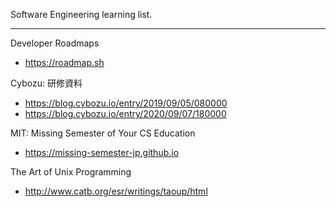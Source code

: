 Software Engineering learning list.

---

Developer Roadmaps
* https://roadmap.sh

Cybozu: 研修資料
* https://blog.cybozu.io/entry/2019/09/05/080000
* https://blog.cybozu.io/entry/2020/09/07/180000

MIT: Missing Semester of Your CS Education
* https://missing-semester-jp.github.io

The Art of Unix Programming
* http://www.catb.org/esr/writings/taoup/html
